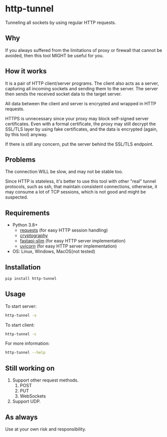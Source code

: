 # http-tunnel

Tunneling all sockets by using regular HTTP requests.

## Why

If you always suffered from the limitations of proxy or firewall that cannot be avoided,
then this tool MIGHT be useful for you.

## How it works

It is a pair of HTTP client/server programs.
The client also acts as a server, capturing all incoming sockets and sending them to the server.
The server then sends the received socket data to the target server.

All data between the client and server is encrypted and wrapped in HTTP requests.

HTTPS is unnecessary since your proxy may block self-signed server certificates.
Even with a formal certificate, the proxy may still decrypt the SSL/TLS layer by using fake certificates,
and the data is encrypted (again, by this tool) anyway.

If there is still any concern, put the server behind the SSL/TLS endpoint.

## Problems

The connection WILL be slow, and may not be stable too.

Since HTTP is stateless,
it's better to use this tool with other "real" tunnel protocols, such as ssh, that maintain consistent connections,
otherwise, it may consume a lot of TCP sessions, which is not good and might be suspected.

## Requirements

- Python 3.8+
  - [requests](https://pypi.org/project/requests/) (for easy HTTP session handling)
  - [cryptography](https://pypi.org/project/cryptography/)
  - [fastapi-slim](https://pypi.org/project/fastapi-slim/) (for easy HTTP server implementation)
  - [uvicorn](https://pypi.org/project/uvicorn/) (for easy HTTP server implementation)
- OS: Linux, Windows, MacOS(not tested)

## Installation

```bash
pip install http-tunnel
```

## Usage

To start server:

```bash
http-tunnel -s
```

To start client:

```bash
http-tunnel -c
```

For more information:

```bash
http-tunnel --help
```

## Still working on

1. Support other request methods.
   1. POST
   2. PUT
   3. WebSockets
2. Support UDP.

## As always

Use at your own risk and responsibility.
